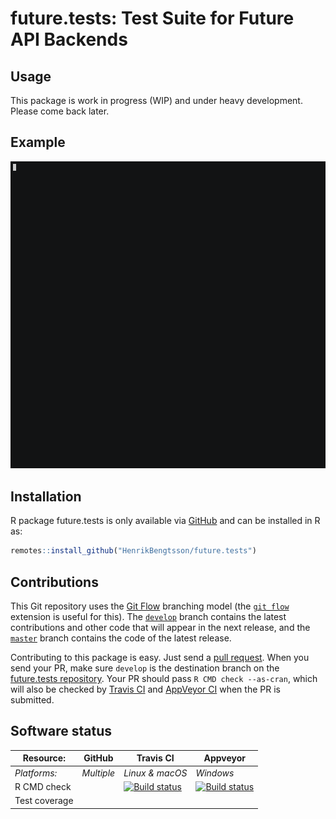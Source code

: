 # future.tests: Test Suite for Future API Backends

## Usage

This package is work in progress (WIP) and under heavy development.  Please come back later.


## Example

![](screencast.gif)

## Installation
R package future.tests is only available via [GitHub](https://github.com/HenrikBengtsson/future.tests) and can be installed in R as:
```r
remotes::install_github("HenrikBengtsson/future.tests")
```




## Contributions

This Git repository uses the [Git Flow](http://nvie.com/posts/a-successful-git-branching-model/) branching model (the [`git flow`](https://github.com/petervanderdoes/gitflow-avh) extension is useful for this).  The [`develop`](https://github.com/HenrikBengtsson/future.tests/tree/develop) branch contains the latest contributions and other code that will appear in the next release, and the [`master`](https://github.com/HenrikBengtsson/future.tests) branch contains the code of the latest release.

Contributing to this package is easy.  Just send a [pull request](https://help.github.com/articles/using-pull-requests/).  When you send your PR, make sure `develop` is the destination branch on the [future.tests repository](https://github.com/HenrikBengtsson/future.tests).  Your PR should pass `R CMD check --as-cran`, which will also be checked by <a href="https://travis-ci.org/HenrikBengtsson/future.tests">Travis CI</a> and <a href="https://ci.appveyor.com/project/HenrikBengtsson/future-tests">AppVeyor CI</a> when the PR is submitted.


## Software status

| Resource:     | GitHub        | Travis CI       | Appveyor         |
| ------------- | ------------------- | --------------- | ---------------- |
| _Platforms:_  | _Multiple_          | _Linux & macOS_ | _Windows_        |
| R CMD check   |  | <a href="https://travis-ci.org/HenrikBengtsson/future.tests"><img src="https://travis-ci.org/HenrikBengtsson/future.tests.svg" alt="Build status"></a>   | <a href="https://ci.appveyor.com/project/HenrikBengtsson/future-tests"><img src="https://ci.appveyor.com/api/projects/status/github/HenrikBengtsson/future.tests?svg=true" alt="Build status"></a> |
| Test coverage |                     |      |                  |
